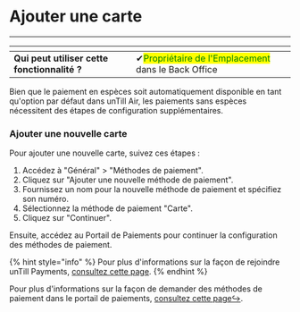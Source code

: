 # Ajouter une carte

---------

<table data-card-size="large" data-view="cards" data-full-width="false"><thead><tr><th></th><th></th><th></th></tr></thead><tbody><tr><td><strong>Qui peut utiliser cette fonctionnalité ?</strong></td><td><span data-gb-custom-inline data-tag="emoji" data-code="2714">✔</span><mark style="color:green;">Propriétaire de l'Emplacement</mark> dans le Back Office</td><td></td></tr></tbody></table>


Bien que le paiement en espèces soit automatiquement disponible en tant qu'option par défaut dans unTill Air, les paiements sans espèces nécessitent des étapes de configuration supplémentaires.

### Ajouter une nouvelle carte

Pour ajouter une nouvelle carte, suivez ces étapes :

1. Accédez à "Général" > "Méthodes de paiement".
2. Cliquez sur "Ajouter une nouvelle méthode de paiement".
3. Fournissez un nom pour la nouvelle méthode de paiement et spécifiez son numéro.
4. Sélectionnez la méthode de paiement "Carte".
5. Cliquez sur "Continuer".

Ensuite, accédez au Portail de Paiements pour continuer la configuration des méthodes de paiement.

{% hint style="info" %}
Pour plus d'informations sur la façon de rejoindre unTill Payments, [consultez cette page](../../untill-payments/demander-lacces-a-untill-payments.md).
{% endhint %}

Pour plus d'informations sur la façon de demander des méthodes de paiement dans le portail de paiements, [consultez cette page↪](https://untill.gitbook.io/payments/features/payment-methods).

